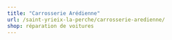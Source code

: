 ```yaml
---
title: "Carrosserie Arédienne"
url: /saint-yrieix-la-perche/carrosserie-aredienne/
shop: réparation de voitures
---
```

